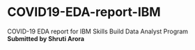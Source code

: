 # COVID19-EDA-report-IBM
COVID-19 EDA report for IBM Skills Build Data Analyst Program
<br>
<strong>
Submitted by Shruti Arora
</strong>
